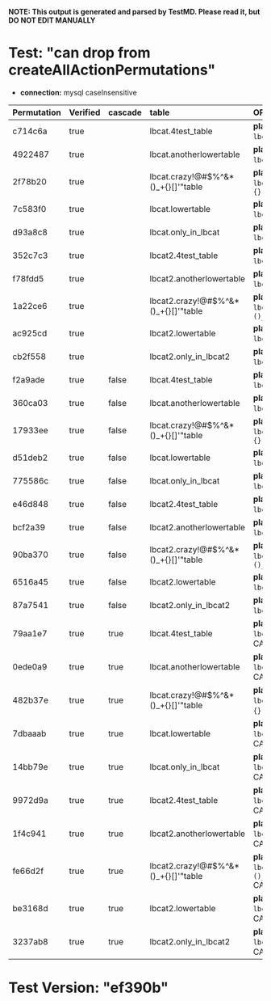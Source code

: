 **NOTE: This output is generated and parsed by TestMD. Please read it, but DO NOT EDIT MANUALLY**

# Test: "can drop from createAllActionPermutations" #

- **connection:** mysql caseInsensitive

| Permutation | Verified | cascade | table                                | OPERATIONS
| :---------- | :------- | :------ | :----------------------------------- | :------
| c714c6a     | true     |         | lbcat.4test_table                    | **plan**: DROP TABLE `lbcat`.`4test_table`
| 4922487     | true     |         | lbcat.anotherlowertable              | **plan**: DROP TABLE `lbcat`.`anotherlowertable`
| 2f78b20     | true     |         | lbcat.crazy!@#\$%^&*()_+{}[]'"table  | **plan**: DROP TABLE `lbcat`.`crazy!@#\$%^&*()_+{}[]'"table`
| 7c583f0     | true     |         | lbcat.lowertable                     | **plan**: DROP TABLE `lbcat`.`lowertable`
| d93a8c8     | true     |         | lbcat.only_in_lbcat                  | **plan**: DROP TABLE `lbcat`.`only_in_lbcat`
| 352c7c3     | true     |         | lbcat2.4test_table                   | **plan**: DROP TABLE `lbcat2`.`4test_table`
| f78fdd5     | true     |         | lbcat2.anotherlowertable             | **plan**: DROP TABLE `lbcat2`.`anotherlowertable`
| 1a22ce6     | true     |         | lbcat2.crazy!@#\$%^&*()_+{}[]'"table | **plan**: DROP TABLE `lbcat2`.`crazy!@#\$%^&*()_+{}[]'"table`
| ac925cd     | true     |         | lbcat2.lowertable                    | **plan**: DROP TABLE `lbcat2`.`lowertable`
| cb2f558     | true     |         | lbcat2.only_in_lbcat2                | **plan**: DROP TABLE `lbcat2`.`only_in_lbcat2`
| f2a9ade     | true     | false   | lbcat.4test_table                    | **plan**: DROP TABLE `lbcat`.`4test_table`
| 360ca03     | true     | false   | lbcat.anotherlowertable              | **plan**: DROP TABLE `lbcat`.`anotherlowertable`
| 17933ee     | true     | false   | lbcat.crazy!@#\$%^&*()_+{}[]'"table  | **plan**: DROP TABLE `lbcat`.`crazy!@#\$%^&*()_+{}[]'"table`
| d51deb2     | true     | false   | lbcat.lowertable                     | **plan**: DROP TABLE `lbcat`.`lowertable`
| 775586c     | true     | false   | lbcat.only_in_lbcat                  | **plan**: DROP TABLE `lbcat`.`only_in_lbcat`
| e46d848     | true     | false   | lbcat2.4test_table                   | **plan**: DROP TABLE `lbcat2`.`4test_table`
| bcf2a39     | true     | false   | lbcat2.anotherlowertable             | **plan**: DROP TABLE `lbcat2`.`anotherlowertable`
| 90ba370     | true     | false   | lbcat2.crazy!@#\$%^&*()_+{}[]'"table | **plan**: DROP TABLE `lbcat2`.`crazy!@#\$%^&*()_+{}[]'"table`
| 6516a45     | true     | false   | lbcat2.lowertable                    | **plan**: DROP TABLE `lbcat2`.`lowertable`
| 87a7541     | true     | false   | lbcat2.only_in_lbcat2                | **plan**: DROP TABLE `lbcat2`.`only_in_lbcat2`
| 79aa1e7     | true     | true    | lbcat.4test_table                    | **plan**: DROP TABLE `lbcat`.`4test_table` CASCADE
| 0ede0a9     | true     | true    | lbcat.anotherlowertable              | **plan**: DROP TABLE `lbcat`.`anotherlowertable` CASCADE
| 482b37e     | true     | true    | lbcat.crazy!@#\$%^&*()_+{}[]'"table  | **plan**: DROP TABLE `lbcat`.`crazy!@#\$%^&*()_+{}[]'"table` CASCADE
| 7dbaaab     | true     | true    | lbcat.lowertable                     | **plan**: DROP TABLE `lbcat`.`lowertable` CASCADE
| 14bb79e     | true     | true    | lbcat.only_in_lbcat                  | **plan**: DROP TABLE `lbcat`.`only_in_lbcat` CASCADE
| 9972d9a     | true     | true    | lbcat2.4test_table                   | **plan**: DROP TABLE `lbcat2`.`4test_table` CASCADE
| 1f4c941     | true     | true    | lbcat2.anotherlowertable             | **plan**: DROP TABLE `lbcat2`.`anotherlowertable` CASCADE
| fe66d2f     | true     | true    | lbcat2.crazy!@#\$%^&*()_+{}[]'"table | **plan**: DROP TABLE `lbcat2`.`crazy!@#\$%^&*()_+{}[]'"table` CASCADE
| be3168d     | true     | true    | lbcat2.lowertable                    | **plan**: DROP TABLE `lbcat2`.`lowertable` CASCADE
| 3237ab8     | true     | true    | lbcat2.only_in_lbcat2                | **plan**: DROP TABLE `lbcat2`.`only_in_lbcat2` CASCADE

# Test Version: "ef390b" #